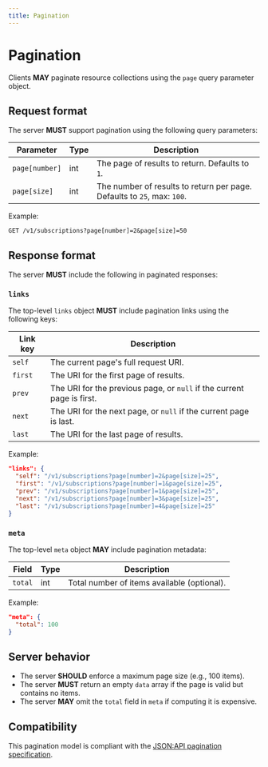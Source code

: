 ```yaml
---
title: Pagination
---
```


# Pagination

Clients **MAY** paginate resource collections using the `page` query parameter object.

## Request format

The server **MUST** support pagination using the following query parameters:

| Parameter      | Type | Description                                                             |
| -------------- | ---- | ----------------------------------------------------------------------- |
| `page[number]` | int  | The page of results to return. Defaults to `1`.                         |
| `page[size]`   | int  | The number of results to return per page. Defaults to `25`, max: `100`. |

Example:

```http
GET /v1/subscriptions?page[number]=2&page[size]=50
```

## Response format

The server **MUST** include the following in paginated responses:

### `links`

The top-level `links` object **MUST** include pagination links using the following keys:

| Link key | Description                                                            |
| -------- | ---------------------------------------------------------------------- |
| `self`   | The current page's full request URI.                                   |
| `first`  | The URI for the first page of results.                                 |
| `prev`   | The URI for the previous page, or `null` if the current page is first. |
| `next`   | The URI for the next page, or `null` if the current page is last.      |
| `last`   | The URI for the last page of results.                                  |

Example:

```json
"links": {
  "self": "/v1/subscriptions?page[number]=2&page[size]=25",
  "first": "/v1/subscriptions?page[number]=1&page[size]=25",
  "prev": "/v1/subscriptions?page[number]=1&page[size]=25",
  "next": "/v1/subscriptions?page[number]=3&page[size]=25",
  "last": "/v1/subscriptions?page[number]=4&page[size]=25"
}
```

### `meta`

The top-level `meta` object **MAY** include pagination metadata:

| Field   | Type | Description                                 |
| ------- | ---- | ------------------------------------------- |
| `total` | int  | Total number of items available (optional). |

Example:

```json
"meta": {
  "total": 100
}
```

## Server behavior

- The server **SHOULD** enforce a maximum page size (e.g., 100 items).
- The server **MUST** return an empty `data` array if the page is valid but contains no items.
- The server **MAY** omit the `total` field in `meta` if computing it is expensive.

## Compatibility

This pagination model is compliant with the [JSON:API pagination specification](https://jsonapi.org/format/#fetching-pagination).
